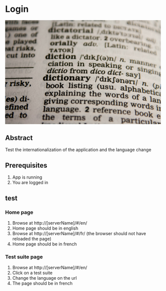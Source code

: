 # Login

![Dictionary](../assets/dictionary.jpg)

## Abstract

Test the internationalization of the application and the language change

## Prerequisites

1. App is running
2. You are logged in

## test

### Home page

1. Browse at http://[serverName]/#/en/
2. Home page should be in english
3. Browse at http://[serverName]/#/fr/ (the browser should not have reloaded the page)
4. Home page should be in french

### Test suite page

1. Browse at http://[serverName]/#/en/
2. Click on a test suite
3. Change the language on the url
4. The page should be in french